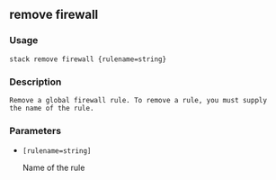 ## remove firewall

### Usage

`stack remove firewall {rulename=string}`

### Description


	Remove a global firewall rule. To remove a rule, you must supply
	the name of the rule.

	

### Parameters
* `[rulename=string]`

   Name of the rule


